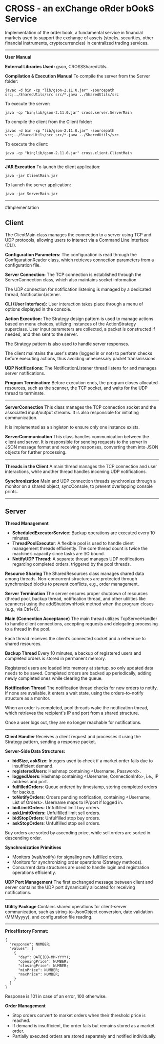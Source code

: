 # CROSS - an exChange oRder bOokS Service

Implementation of the order book, a fundamental service in financial markets used to support the exchange of assets (stocks, securities, other financial instruments, cryptocurrencies) in centralized trading services.

---

**User Manual**

**External Libraries Used:** gson, CROSSSharedUtils.

**Compilation & Execution Manual**
To compile the server from the Server folder:

```
javac -d bin -cp "lib/gson-2.11.0.jar" -sourcepath src;../SharedUtils/src src/*.java ../SharedUtils/src

```

To execute the server:

```
java -cp "bin;lib/gson-2.11.0.jar" cross.server.ServerMain

```

To compile the client from the Client folder:

```
javac -d bin -cp "lib/gson-2.11.0.jar" -sourcepath src;../SharedUtils/src src/*.java ../SharedUtils/src

```

To execute the client:

```
java -cp "bin;lib/gson-2.11.0.jar" cross.client.ClientMain

```

---

**JAR Execution**
To launch the client application:

```
java -jar ClientMain.jar

```

To launch the server application:

```
java -jar ServerMain.jar

```

---

#Implementation

## Client
The ClientMain class manages the connection to a server using TCP and UDP protocols, allowing users to interact via a Command Line Interface (CLI).

**Configuration Parameters:**
The configuration is read through the ConfigurationReader class, which retrieves connection parameters from a configuration file.

**Server Connection:**
The TCP connection is established through the ServerConnection class, which also maintains socket information.

The UDP connection for notification listening is managed by a dedicated thread, NotificationListener.

**CLI (User Interface):**
User interaction takes place through a menu of options displayed in the console.

**Action Execution:**
The Strategy design pattern is used to manage actions based on menu choices, utilizing instances of the ActionStrategy superclass. User input parameters are collected, a packet is constructed if needed, and then sent to the server.

The Strategy pattern is also used to handle server responses.

The client maintains the user's state (logged in or not) to perform checks before executing actions, thus avoiding unnecessary packet transmissions.

**UDP Notifications:**
The NotificationListener thread listens for and manages server notifications.

**Program Termination:**
Before execution ends, the program closes allocated resources, such as the scanner, the TCP socket, and waits for the UDP thread to terminate.

---

**ServerConnection**
This class manages the TCP connection socket and the associated input/output streams. It is also responsible for initiating communication.

It is implemented as a singleton to ensure only one instance exists.

**ServerCommunication**
This class handles communication between the client and server. It is responsible for sending requests to the server in JSON message format and receiving responses, converting them into JSON objects for further processing.

---

**Threads in the Client**
A main thread manages the TCP connection and user interactions, while another thread handles incoming UDP notifications.

**Synchronization**
Main and UDP connection threads synchronize through a monitor on a shared object, syncConsole, to prevent overlapping console prints.

---

## Server

**Thread Management**

- **ScheduledExecutorService**: Backup operations are executed every 10 minutes.
- **ThreadPoolExecutor**: A flexible pool is used to handle client management threads efficiently. The core thread count is twice the machine’s capacity since tasks are I/O bound.
- **NotifyUDP Thread**: A separate thread manages UDP notifications regarding completed orders, triggered by the pool threads.

**Resource Sharing**
The SharedResources class manages shared data among threads. Non-concurrent structures are protected through synchronized blocks to prevent conflicts, e.g., order management.

**Server Termination**
The server ensures proper shutdown of resources (thread pool, backup thread, notification thread, and other utilities like scanners) using the addShutdownHook method when the program closes (e.g., via Ctrl+C).

**Main (Connection Acceptance)**
The main thread utilizes TcpServerHandler to handle client connections, accepting requests and delegating processing to a thread in the pool.

Each thread receives the client’s connected socket and a reference to shared resources.

**Backup Thread**
Every 10 minutes, a backup of registered users and completed orders is stored in permanent memory.

Registered users are loaded into memory at startup, so only updated data needs to be saved. Completed orders are backed up periodically, adding newly completed ones while clearing the queue.

**Notification Thread**
The notification thread checks for new orders to notify. If none are available, it enters a wait state, using the orders-to-notify structure as a monitor.

When an order is completed, pool threads wake the notification thread, which retrieves the recipient's IP and port from a shared structure.

Once a user logs out, they are no longer reachable for notifications.

---

**Client Handler**
Receives a client request and processes it using the Strategy pattern, sending a response packet.

**Server-Side Data Structures:**

- **bidSize, askSize**: Integers used to check if a market order fails due to insufficient demand.
- **registeredUsers**: Hashmap containing <Username, Password>.
- **loggedUsers**: Hashmap containing <Username, ConnectionInfo>, i.e., IP address and port.
- **fulfilledOrders**: Queue ordered by timestamp, storing completed orders for backup.
- **toNotifyOrders**: Orders pending notification, containing <Username, List of Orders>. Username maps to IP/port if logged in.
- **bidLimitOrders**: Unfulfilled limit buy orders.
- **askLimitOrders**: Unfulfilled limit sell orders.
- **bidStopOrders**: Unfulfilled stop buy orders.
- **askStopOrders**: Unfulfilled stop sell orders.

Buy orders are sorted by ascending price, while sell orders are sorted in descending order.

**Synchronization Primitives**

- Monitors (wait/notify) for signaling new fulfilled orders.
- Monitors for synchronizing order operations (Strategy methods).
- Concurrent data structures are used to handle login and registration operations efficiently.

**UDP Port Management**
The first exchanged message between client and server contains the UDP port dynamically allocated for receiving notifications.

---

**Utility Package**
Contains shared operations for client-server communication, such as string-to-JsonObject conversion, date validation (MMMyyyy), and configuration file reading.

---

**PriceHistory Format:**

```
{
  "response": NUMBER;
  "values": [
    {
      "day": DATE(DD-MM-YYYY);
      "openingPrice": NUMBER;
      "closingPrice": NUMBER;
      "minPrice": NUMBER;
      "maxPrice": NUMBER;
    }
  ]
}

```

Response is 101 in case of an error, 100 otherwise.

**Order Management**

- Stop orders convert to market orders when their threshold price is reached.
- If demand is insufficient, the order fails but remains stored as a market order.
- Partially executed orders are stored separately and notified individually.


